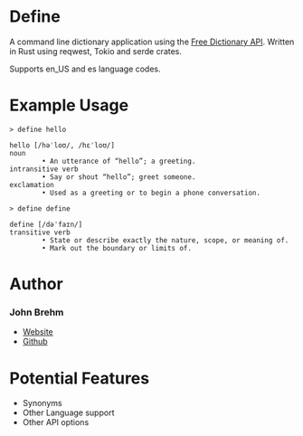 # Define
A command line dictionary application using the [Free Dictionary API](https://dictionaryapi.dev/). Written in Rust using reqwest, Tokio and serde crates.

Supports en_US and es language codes.

# Example Usage
```
> define hello

hello [/həˈloʊ/, /hɛˈloʊ/]
noun
        • An utterance of “hello”; a greeting.
intransitive verb
        • Say or shout “hello”; greet someone.
exclamation
        • Used as a greeting or to begin a phone conversation.
```

```
> define define

define [/dəˈfaɪn/]
transitive verb
        • State or describe exactly the nature, scope, or meaning of.
        • Mark out the boundary or limits of.
```

# Author
### John Brehm
* [Website](https://johnbrehm.dev)
* [Github](https://github.com/cooljohnny3)

# Potential Features
* Synonyms
* Other Language support
* Other API options